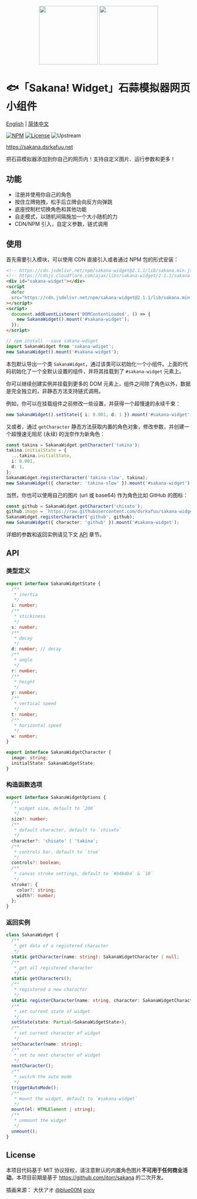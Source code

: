 <p align="center">
<img src="https://raw.githubusercontent.com/dsrkafuu/sakana-widget/main/src/characters/chisato.png" height="160px">
<img src="https://raw.githubusercontent.com/dsrkafuu/sakana-widget/main/src/characters/takina.png" height="160px">
</p>

# 🐟「Sakana! Widget」石蒜模拟器网页小组件

[English](https://github.com/dsrkafuu/sakana-widget/blob/main/README.md) | [简体中文](https://github.com/dsrkafuu/sakana-widget/blob/main/README.zh.md)

[![NPM](https://img.shields.io/npm/v/sakana-widget)](https://www.npmjs.com/package/sakana-widget)
[![License](https://img.shields.io/github/license/dsrkafuu/sakana-widget)](https://github.com/dsrkafuu/sakana-widget/blob/main/LICENSE)
![Upstream](https://img.shields.io/badge/upstream-3ad748a-blue)

<https://sakana.dsrkafuu.net>

把石蒜模拟器添加到你自己的网页内！支持自定义图片、运行参数和更多！

## 功能

- 注册并使用你自己的角色
- 按住立牌拖拽，松手后立牌会向反方向弹跳
- 底座控制栏切换角色和其他功能
- 自走模式，以随机间隔施加一个大小随机的力
- CDN/NPM 引入，自定义参数，链式调用

## 使用

首先需要引入模块，可以使用 CDN 直接引入或者通过 NPM 包的形式安装：

```html
<!-- https://cdn.jsdelivr.net/npm/sakana-widget@2.1.1/lib/sakana.min.js -->
<!-- https://cdnjs.cloudflare.com/ajax/libs/sakana-widget/2.1.1/sakana.min.js -->
<div id="sakana-widget"></div>
<script
  defer
  src="https://cdn.jsdelivr.net/npm/sakana-widget@2.1.1/lib/sakana.min.js"
></script>
<script>
  document.addEventListener('DOMContentLoaded', () => {
    new SakanaWidget().mount('#sakana-widget');
  });
</script>
```

```ts
// npm install --save sakana-wdiget
import SakanaWidget from 'sakana-wdiget';
new SakanaWidget().mount('#sakana-widget');
```

本包默认导出一个类 `SakanaWidget`，通过该类可以初始化一个小组件。上面的代码初始化了一个全默认设置的组件，并将其挂载到了 `#sakana-widget` 元素上。

你可以继续创建实例并挂载到更多的 DOM 元素上，组件之间除了角色以外，数据是完全独立的，非静态方法支持链式调用。

例如，你可以在挂载组件之前修改一些设置，并获得一个超慢速的永续千束：

```ts
new SakanaWidget().setState({ i: 0.001, d: 1 }).mount('#sakana-widget');
```

又或者，通过 `getCharacter` 静态方法获取内置的角色对象，修改参数，并创建一个超慢速无阻尼 (永续) 的泷奈作为新角色：

```ts
const takina = SakanaWidget.getCharacter('takina');
takina.initialState = {
  ...takina.initialState,
  i: 0.001,
  d: 1,
};
SakanaWidget.registerCharacter('takina-slow', takina);
new SakanaWidget({ character: 'takina-slow' }).mount('#sakana-widget');
```

当然，你也可以使用自己的图片 (url 或 base64) 作为角色比如 GitHub 的图标：

```ts
const github = SakanaWidget.getCharacter('chisato');
github.image = `https://raw.githubusercontent.com/dsrkafuu/sakana-widget/main/public/github.png`;
SakanaWidget.registerCharacter('github', github);
new SakanaWidget({ character: 'github' }).mount('#sakana-widget');
```

详细的参数和返回实例请见下文 [API](#api) 章节。

## API

### 类型定义

```ts
export interface SakanaWidgetState {
  /**
   * inertia
   */
  i: number;
  /**
   * stickiness
   */
  s: number;
  /**
   * decay
   */
  d: number; // decay
  /**
   * angle
   */
  r: number;
  /**
   * height
   */
  y: number;
  /**
   * vertical speed
   */
  t: number;
  /**
   * horizontal speed
   */
  w: number;
}

export interface SakanaWidgetCharacter {
  image: string;
  initialState: SakanaWidgetState;
}
```

### 构造函数选项

```ts
export interface SakanaWidgetOptions {
  /**
   * widget size, default to `200`
   */
  size?: number;
  /**
   * default character, default to `chisato`
   */
  character?: 'chisato' | 'takina';
  /**
   * controls bar, default to `true`
   */
  controls?: boolean;
  /**
   * canvas stroke settings, default to `#b4b4b4` & `10`
   */
  stroke?: {
    color?: string;
    width?: number;
  };
}
```

### 返回实例

```ts
class SakanaWidget {
  /**
   * get data of a registered character
   */
  static getCharacter(name: string): SakanaWidgetCharacter | null;
  /**
   * get all registered character
   */
  static getCharacters();
  /**
   * registered a new character
   */
  static registerCharacter(name: string, character: SakanaWidgetCharacter);
  /**
   * set current state of widget
   */
  setState(state: Partial<SakanaWidgetState>);
  /**
   * set current character of widget
   */
  setCharacter(name: string);
  /**
   * set to next character of widget
   */
  nextCharacter();
  /**
   * switch the auto mode
   */
  triggetAutoMode();
  /**
   * mount the widget, default to `#sakana-widget`
   */
  mount(el: HTMLElement | string);
  /**
   * unmount the widget
   */
  unmount();
}
```

## License

本项目代码基于 MIT 协议授权，请注意默认的内置角色图片**不可用于任何商业活动**。本项目前期是基于 https://github.com/itorr/sakana 的二次开发。

插画来源： 大伏アオ [@blue00f4](https://twitter.com/blue00f4) [pixiv](https://pixiv.me/aoiroblue1340)
